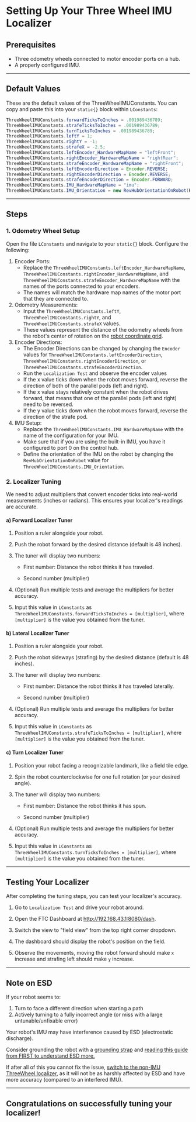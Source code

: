 # Setting Up Your Three Wheel IMU Localizer

## Prerequisites
* Three odometry wheels connected to motor encoder ports on a hub.
* A properly configured IMU.

---

## Default Values
These are the default values of the ThreeWheelIMUConstants. You can copy and paste this into your `static{}` block within `LConstants`:
```java
ThreeWheelIMUConstants.forwardTicksToInches = .001989436789;
ThreeWheelIMUConstants.strafeTicksToInches = .001989436789;
ThreeWheelIMUConstants.turnTicksToInches = .001989436789;
ThreeWheelIMUConstants.leftY = 1;
ThreeWheelIMUConstants.rightY = -1;
ThreeWheelIMUConstants.strafeX = -2.5;
ThreeWheelIMUConstants.leftEncoder_HardwareMapName = "leftFront";
ThreeWheelIMUConstants.rightEncoder_HardwareMapName = "rightRear";
ThreeWheelIMUConstants.strafeEncoder_HardwareMapName = "rightFront";
ThreeWheelIMUConstants.leftEncoderDirection = Encoder.REVERSE;
ThreeWheelIMUConstants.rightEncoderDirection = Encoder.REVERSE;
ThreeWheelIMUConstants.strafeEncoderDirection = Encoder.FORWARD;
ThreeWheelIMUConstants.IMU_HardwareMapName = "imu";
ThreeWheelIMUConstants.IMU_Orientation = new RevHubOrientationOnRobot(RevHubOrientationOnRobot.LogoFacingDirection.UP, RevHubOrientationOnRobot.UsbFacingDirection.LEFT);
```

---

## Steps
### 1. Odometry Wheel Setup

Open the file `LConstants` and navigate to your `static{}` block. Configure the following:

1. Encoder Ports:
   - Replace the `ThreeWheelIMUConstants.leftEncoder_HardwareMapName`, `ThreeWheelIMUConstants.rightEncoder_HardwareMapName`, and `ThreeWheelIMUConstants.strafeEncoder_HardwareMapName` with the names of the ports connected to your encoders.
   - The names will match the hardware map names of the motor port that they are connected to.
2. Odometry Measurements:
   - Input the `ThreeWheelIMUConstants.leftY`, `ThreeWheelIMUConstants.rightY`, and `ThreeWheelIMUConstants.strafeX` values.
   - These values represent the distance of the odometry wheels from the robot's center of rotation on the [robot coordinate grid](./setup.md#robot-coordinate-grid).
3. Encoder Directions:
   - The Encoder Directions can be changed by changing the `Encoder` values for `ThreeWheelIMUConstants.leftEncoderDirection`, `ThreeWheelIMUConstants.rightEncoderDirection`, or `ThreeWheelIMUConstants.strafeEncoderDirection`.
   - Run the `Localization Test` and observe the encoder values
   - If the x value ticks down when the robot moves forward, reverse the direction of both of the parallel pods (left and right).
   - If the x value stays relatively constant when the robot drives forward, that means that one of the parallel pods (left and right) need to be reversed.
   - If the y value ticks down when the robot moves forward, reverse the direction of the strafe pod.
4. IMU Setup:
   - Replace the `ThreeWheelIMUConstants.IMU_HardwareMapName` with the name of the configuration for your IMU.
   - Make sure that if you are using the built-in IMU, you have it configured to port 0 on the control hub.
   - Define the orientation of the IMU on the robot by changing the `RevHubOrientationOnRobot` value for `ThreeWheelIMUConstants.IMU_Orientation`.

### 2. Localizer Tuning

We need to adjust multipliers that convert encoder ticks into real-world measurements (inches or radians). This ensures your localizer's readings are accurate.

#### a) Forward Localizer Tuner

1. Position a ruler alongside your robot.

2. Push the robot forward by the desired distance (default is 48 inches).

3. The tuner will display two numbers:

   * First number: Distance the robot thinks it has traveled.

   * Second number (multiplier)

4. (Optional) Run multiple tests and average the multipliers for better accuracy.
5. Input this value in `LConstants` as `ThreeWheelIMUConstants.forwardTicksToInches = [multiplier]`, where `[multiplier]` is the value you obtained from the tuner.

#### b) Lateral Localizer Tuner

1. Position a ruler alongside your robot.

2. Push the robot sideways (strafing) by the desired distance (default is 48 inches).

3. The tuner will display two numbers:

   * First number: Distance the robot thinks it has traveled laterally.

   * Second number (multiplier)

4. (Optional) Run multiple tests and average the multipliers for better accuracy.
5. Input this value in `LConstants` as `ThreeWheelIMUConstants.strafeTicksToInches = [multiplier]`, where `[multiplier]` is the value you obtained from the tuner.

#### c) Turn Localizer Tuner

1. Position your robot facing a recognizable landmark, like a field tile edge.

2. Spin the robot counterclockwise for one full rotation (or your desired angle).

3. The tuner will display two numbers:

   * First number: Distance the robot thinks it has spun.

   * Second number (multiplier)

4. (Optional) Run multiple tests and average the multipliers for better accuracy.
5. Input this value in `LConstants` as `ThreeWheelIMUConstants.turnTicksToInches = [multiplier]`, where `[multiplier]` is the value you obtained from the tuner.

---

## Testing Your Localizer

After completing the tuning steps, you can test your localizer's accuracy.

1. Go to `Localization Test` and drive your robot around.

2. Open the FTC Dashboard at http://192.168.43.1:8080/dash.

3. Switch the view to "field view" from the top right corner dropdown.

4. The dashboard should display the robot's position on the field.

5. Observe the movements, moving the robot forward should make `x` increase and strafing left should make `y` increase.

---

## Note on ESD

If your robot seems to:

1. Turn to face a different direction when starting a path
2. Actively turning to a fully incorrect angle (or miss with a large untunable/unfixable error)

Your robot's IMU may have interference caused by ESD (electrostatic discharge).

Consider grounding the robot with a [grounding strap](https://www.revrobotics.com/rev-31-1269/) and [reading this guide from FIRST to understand ESD more.](https://ftc-docs.firstinspires.org/en/latest/hardware_and_software_configuration/configuring/managing_esd/managing-esd.html)

If after all of this you cannot fix the issue, [switch to the non-IMU ThreeWheel localizer](https://pedropathing.com/localization/threeWheel.html), as it will not be as harshly affected by ESD and have more accuracy (compared to an interfered IMU).

---

## Congratulations on successfully tuning your localizer!

